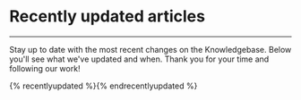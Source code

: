 # Recently updated articles 

---

Stay up to date with the most recent changes on the Knowledgebase. Below you'll see what we've updated and when. Thank you for your time and following our work! 

{% recentlyupdated %}{% endrecentlyupdated %}